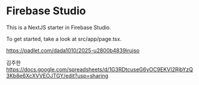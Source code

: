 # Firebase Studio

This is a NextJS starter in Firebase Studio.

To get started, take a look at src/app/page.tsx.


https://padlet.com/dada1010/2025-u2800b4839irujso


김주한 
https://docs.google.com/spreadsheets/d/1G3RDtcuseG6yOC9EKVI2RjbYzQ3Kb8e6XcXVVEOJTGY/edit?usp=sharing 